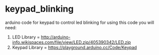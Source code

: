 # keypad_blinking
arduino code for keypad  to control led blinking
for using this code you will need:
1. LED Library = http://arduino-info.wikispaces.com/file/view/LED.zip/405390342/LED.zip
2. Keypad Library = https://playground.arduino.cc/Code/Keypad
